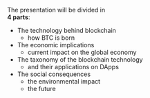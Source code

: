 The presentation will be divided in
<br />
**4 parts**:

<ul class="text-xs">
    <li class="fragment">
        The technology behind blockchain
        <ul class="opacity-6">
            <li>how BTC is born</li>
        </ul>
    </li>
    <li class="fragment">
        The economic implications
        <ul class="opacity-6">
            <li>current impact on the global economy</li>
        </ul>
    </li>
    <li class="fragment">
        The taxonomy of the blockchain technology
        <ul class="opacity-6">
            <li>and their applications on DApps</li>
        </ul>
    </li>
    <li class="fragment">
        The social consequences
        <ul class="opacity-6">
            <li>the environmental impact</li>
            <li>the future</li>
        </ul>
    </li>
</ul>